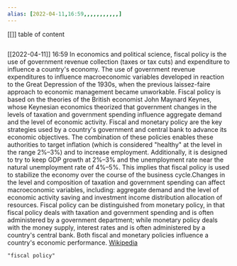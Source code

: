 ```yaml
---
alias: [2022-04-11,16:59,,,,,,,,,,,]
---
```

[[]]
table of content
```toc
```

[[2022-04-11]] 16:59
In economics and political science, fiscal policy is the use of government revenue collection (taxes or tax cuts) and expenditure to influence a country's economy. The use of government revenue expenditures to influence macroeconomic variables developed in reaction to the Great Depression of the 1930s, when the previous laissez-faire approach to economic management became unworkable. Fiscal policy is based on the theories of the British economist John Maynard Keynes, whose Keynesian economics theorized that government changes in the levels of taxation and government spending influence aggregate demand and the level of economic activity. Fiscal and monetary policy are the key strategies used by a country's government and central bank to advance its economic objectives. The combination of these policies enables these authorities to target inflation (which is considered "healthy" at the level in the range 2%–3%) and to increase employment. Additionally, it is designed to try to keep GDP growth at 2%–3% and the unemployment rate near the natural unemployment rate of 4%–5%. This implies that fiscal policy is used to stabilize the economy over the course of the business cycle.Changes in the level and composition of taxation and government spending can affect macroeconomic variables, including:
	aggregate demand and the level of economic activity
	saving and investment
	income distribution
allocation of resources. Fiscal policy can be distinguished from monetary policy, in that fiscal policy deals with taxation and government spending and is often administered by a government department; while monetary policy deals with the money supply, interest rates and is often administered by a country's central bank. Both fiscal and monetary policies influence a country's economic performance.
[Wikipedia](https://en.wikipedia.org/wiki/Fiscal%20policy)
```query
"fiscal policy"
```